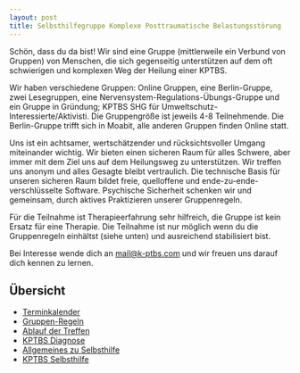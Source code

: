 ```yaml
---
layout: post
title: Selbsthilfegruppe Komplexe Posttraumatische Belastungsstörung
---
```


Schön, dass du da bist! Wir sind eine Gruppe (mittlerweile ein Verbund von Gruppen) von Menschen, die sich gegenseitig unterstützen auf dem oft schwierigen und komplexen Weg der Heilung einer KPTBS. 

Wir haben verschiedene Gruppen: Online Gruppen, eine Berlin-Gruppe, zwei Lesegruppen, eine Nervensystem-Regulations-Übungs-Gruppe und ein Gruppe in Gründung; KPTBS SHG für Umweltschutz-Interessierte/Aktivisti. Die Gruppengröße ist jeweils 4-8 Teilnehmende. Die Berlin-Gruppe trifft sich in Moabit, alle anderen Gruppen finden Online statt.

Uns ist ein achtsamer, wertschätzender und rücksichtsvoller Umgang miteinander wichtig. Wir bieten einen sicheren Raum für alles Schwere, aber immer mit dem Ziel uns auf dem Heilungsweg zu unterstützen. Wir treffen uns anonym und alles Gesagte bleibt vertraulich. Die technische Basis für unseren sicheren Raum bildet freie, quelloffene und ende-zu-ende-verschlüsselte Software. Psychische Sicherheit schenken wir und gemeinsam, durch aktives Praktizieren unserer Gruppenregeln.  

Für die Teilnahme ist Therapieerfahrung sehr hilfreich, die Gruppe ist kein Ersatz für eine Therapie. Die Teilnahme ist nur möglich wenn du die Gruppenregeln einhältst (siehe unten) und ausreichend stabilisiert bist.

Bei Interesse wende dich an <a href="mailto:mail@k-ptbs.com">mail@k-ptbs.com</a> und wir freuen uns darauf dich kennen zu lernen.

## Übersicht
* [Terminkalender](#terminkalender)
* [Gruppen-Regeln](#gruppen-regeln)
* [Ablauf der Treffen](#ablauf-der-treffen)
* [KPTBS Diagnose](#kptbs-diagnose)
* [Allgemeines zu Selbsthilfe](#allgemeines-zu-selbsthilfe)
* [KPTBS Selbsthilfe](#kptbs-selbsthilfe)
